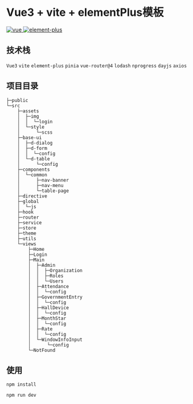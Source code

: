 # Vue3 + vite + elementPlus模板
<a href="https://github.com/vuejs/core/tree/v3.2.25">
    <img src="https://img.shields.io/badge/vue-3.2.25-brightgreen" alt="vue">
</a>
<a href="https://github.com/element-plus/element-plus/tree/2.1.11">
    <img src="https://img.shields.io/badge/element--plus-2.1.11-brightgreen" alt="element-plus">
</a>

## 技术栈
`Vue3`
`vite`
`element-plus`
`pinia`
`vue-router@4`
`lodash`
`nprogress`
`dayjs`
`axios`

## 项目目录
```
├─public
└─src
    ├─assets
    │  ├─img
    │  │  └─login
    │  └─style
    │      └─scss
    ├─base-ui
    │  ├─d-dialog
    │  ├─d-form
    │  │  └─config
    │  └─d-table
    │      └─config
    ├─components
    │  └─common
    │      ├─nav-banner
    │      ├─nav-menu
    │      └─table-page
    ├─directive
    ├─global
    │  └─js
    ├─hook
    ├─router
    ├─service
    ├─store
    ├─theme
    ├─utils
    └─views
        ├─Home
        ├─Login
        ├─Main
        │  ├─Admin
        │  │  ├─Organization
        │  │  ├─Roles
        │  │  └─Users
        │  ├─Attendance
        │  │  └─config
        │  ├─GovernmentEntry
        │  │  └─config
        │  ├─HallDevice
        │  │  └─config
        │  ├─MonthStar
        │  │  └─config
        │  ├─Rate
        │  │  └─config
        │  └─WindowInfoInput
        │      └─config
        └─NotFound
```
## 使用
`npm install`

`npm run dev`
